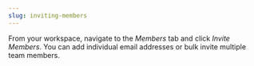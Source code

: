 ```yaml
---
slug: inviting-members
---
```


From your workspace, navigate to the _Members_ tab and click _Invite Members_. You can add individual email
addresses or bulk invite multiple team members.

